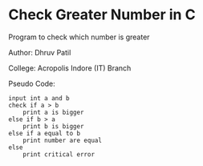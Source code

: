 # Check Greater Number in C
Program to check which number is greater

Author: Dhruv Patil

College: Acropolis Indore (IT) Branch

Pseudo Code: 

    input int a and b
    check if a > b
	    print a is bigger
	else if b > a
		print b is bigger
	else if a equal to b
		print number are equal
	else 
		print critical error 
	
    
